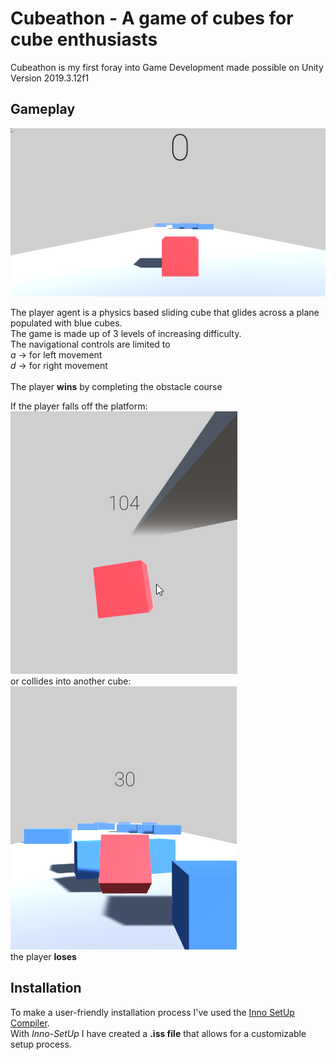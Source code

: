 # Cubeathon - A game of cubes for cube enthusiasts

Cubeathon is my first foray into Game Development made possible on Unity Version 2019.3.12f1


## Gameplay

![alt text](https://github.com/Husain0007/Cubeathon-with-Unity/blob/master/Start.png "Starting Out")

The player agent is a physics based sliding cube that glides across a plane populated with blue cubes.  
The game is made up of 3 levels of increasing difficulty.  
The navigational controls are limited to   
*a* -> for left movement  
*d* -> for right movement  
<br>
The player **wins** by completing the obstacle course  

If the player falls off the platform:  
![alt text](https://github.com/Husain0007/Cubeathon-with-Unity/blob/master/Lose1.png "Lose1")  
or collides into another cube:  
![alt text](https://github.com/Husain0007/Cubeathon-with-Unity/blob/master/Lose2.png "Lose2")  
the player **loses** 

## Installation  
To make a user-friendly installation process I've used the [Inno SetUp Compiler](https://jrsoftware.org/isdl.php).  
With *Inno-SetUp* I have created a **.iss file** that allows for a customizable setup process.
